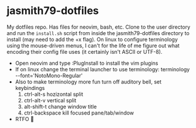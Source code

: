 # jasmith79-dotfiles
My dotfiles repo. Has files for neovim, bash, etc. Clone to the user directory and run the `install.sh` script from inside the jasmith79-dotfiles directory to install (may need to add the +x flag). On linux to configure terminology using the mouse-driven menus, I can't for the life of me figure out what encoding their config file uses (it certainly isn't ASCII or UTF-8).

* Open neovim and type :PlugInstall to install the vim plugins
* If on linux change the terminal launcher to use terminology: terminology --font='NotoMono-Regular'
* Also to make terminology more fun turn off auditory bell, set keybindings
  1. ctrl-alt-s       hozizontal split
  2. ctrl-alt-v       vertical split
  3. alt-shift-t      change window title
  4. ctrl-backspace   kill focused pane/tab/window
* RTFO 🤘
